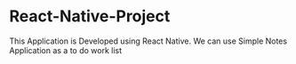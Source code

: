 # React-Native-Project

This Application is Developed using React Native. We can use Simple Notes Application as a to do work list
